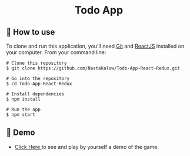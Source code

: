 <h1 align="center">Todo App</h1>

## :book: How to use

To clone and run this application, you'll need [Git](https://git-scm.com/downloads) and [ReactJS](https://reactjs.org/docs/getting-started.html) installed on your computer. From your command line:

```
# Clone this repository
$ git clone https://github.com/Nastakalow/Todo-App-React-Redux.git

# Go into the repository
$ cd Todo-App-React-Redux

# Install dependencies
$ npm install

# Run the app
$ npm start
```

## :link: Demo

- <a target="_blank" href="https://todo-app-react-redux-deploy.netlify.app/"> Click Here </a> to see and play by yourself a demo of the game.
